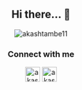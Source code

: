 <h2 align="center">Hi there... 👋</h2>
<!-- <p align="center"><b>MEAN Full Stack Developer</b></p> -->
<!--
- 🔭 I’m currently working on **google-keep-clone**
- 🌱 I’m currently learning **React and Redis**
- 💬 Ask me about **JavaScript, Mongo DB, Express Js, Angular JS, Node JS**
- ⚡ Fun fact **There is _id_ in Covid**
-->

<!--
<h3 align="center">Tools and Language</h3>
<p align="center">
  <img src="https://devicons.github.io/devicon/devicon.git/icons/angularjs/angularjs-original.svg" alt="angularjs" width="40" height="40"/> 
  <img src="https://devicons.github.io/devicon/devicon.git/icons/amazonwebservices/amazonwebservices-original-wordmark.svg" alt="aws" width="40" height="40"/> 
  <img src="https://www.vectorlogo.zone/logos/gnu_bash/gnu_bash-icon.svg" alt="bash" width="40" height="40"/> 
  <img src="https://devicons.github.io/devicon/devicon.git/icons/bootstrap/bootstrap-plain.svg" alt="bootstrap" width="40" height="40"/> 
  <img src="https://devicons.github.io/devicon/devicon.git/icons/c/c-original.svg" alt="c" width="40" height="40"/> 
  <img src="https://devicons.github.io/devicon/devicon.git/icons/cplusplus/cplusplus-original.svg" alt="cplusplus" width="40" height="40"/> 
  <img src="https://devicons.github.io/devicon/devicon.git/icons/css3/css3-original-wordmark.svg" alt="css3" width="40" height="40"/> 
  <img src="https://devicons.github.io/devicon/devicon.git/icons/express/express-original-wordmark.svg" alt="express" width="40" height="40"/> 
  <img src="https://www.vectorlogo.zone/logos/firebase/firebase-icon.svg" alt="firebase" width="40" height="40"/>
  <img src="https://www.vectorlogo.zone/logos/git-scm/git-scm-icon.svg" alt="git" width="40" height="40"/> 
  <img src="https://devicons.github.io/devicon/devicon.git/icons/html5/html5-original-wordmark.svg" alt="html5" width="40" height="40"/> 
  <img src="https://devicons.github.io/devicon/devicon.git/icons/javascript/javascript-original.svg" alt="javascript" width="40" height="40"/> 
  <img src="https://devicons.github.io/devicon/devicon.git/icons/linux/linux-original.svg" alt="linux" width="40" height="40"/> 
  <img src="https://devicons.github.io/devicon/devicon.git/icons/mongodb/mongodb-original-wordmark.svg" alt="mongodb" width="40" height="40"/> 
  <img src="https://devicons.github.io/devicon/devicon.git/icons/nodejs/nodejs-original-wordmark.svg" alt="nodejs" width="40" height="40"/> 
  <img src="https://devicons.github.io/devicon/devicon.git/icons/redis/redis-original-wordmark.svg" alt="redis" width="40" height="40"/>
  <img src="https://devicons.github.io/devicon/devicon.git/icons/typescript/typescript-original.svg" alt="typescript" width="40" height="40"/>
</p>
-->
<p align="center">
  <img align="center" src="https://github-readme-stats.vercel.app/api/top-langs/?username=akashtambe11&layout=compact&hide=html" alt="akashtambe11" />
</p>

<h3 align="center">Connect with me</h3>
<p align="center">
<a href="https://twitter.com/akashtambe11" target="blank"><img align="center" src="https://cdn.jsdelivr.net/npm/simple-icons@3.0.1/icons/twitter.svg" alt="akashtambe11" height="30" width="30" /></a>
<a href="https://linkedin.com/in/akashtambe11" target="blank"><img align="center" src="https://cdn.jsdelivr.net/npm/simple-icons@3.0.1/icons/linkedin.svg" alt="akashtambe11" height="30" width="30" /></a>
</p>
